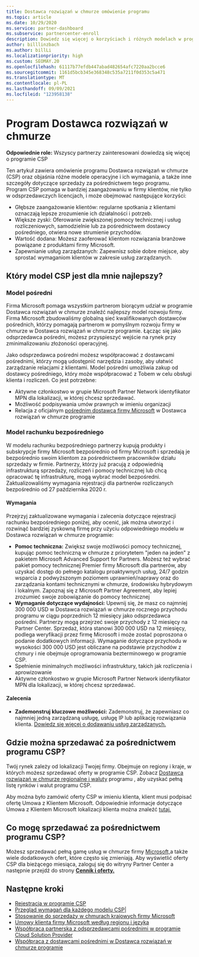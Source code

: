 ```yaml
---
title: Dostawca rozwiązań w chmurze omówienie programu
ms.topic: article
ms.date: 10/29/2020
ms.service: partner-dashboard
ms.subservice: partnercenter-enroll
description: Dowiedz się więcej o korzyściach i różnych modelach w programie Dostawca rozwiązań w chmurze (CSP), aby pomóc Twojej firmie w rozwoju dzięki nowym klientom i nowej wiedzy.
author: billlinzbach
ms.author: billLi
ms.localizationpriority: high
ms.custom: SEOMAY.20
ms.openlocfilehash: 61117b77efdb447abad482654afc7220aa2bcce6
ms.sourcegitcommit: 1161d5bcb345e368348c535a7211f0d353c5a471
ms.translationtype: MT
ms.contentlocale: pl-PL
ms.lasthandoff: 09/09/2021
ms.locfileid: "123958138"
---
```

# <a name="cloud-solution-provider-program"></a>Program Dostawca rozwiązań w chmurze 

**Odpowiednie role:** Wszyscy partnerzy zainteresowani dowiedzą się więcej o programie CSP

Ten artykuł zawiera omówienie programu Dostawca rozwiązań w chmurze (CSP) oraz objaśnia różne modele operacyjne i ich wymagania, a także inne szczegóły dotyczące sprzedaży za pośrednictwem tego programu.  Program CSP pomaga w bardziej zaangażowaniu w firmy klientów, nie tylko w odsprzedawczych licencjach, i może obejmować następujące korzyści: 

- Głębsze zaangażowanie klientów: regularne spotkania z klientami oznaczają lepsze zrozumienie ich działalności i potrzeb.
- Większe zyski: Oferowanie zwiększonej pomocy technicznej i usług rozliczeniowych, samodzielnie lub za pośrednictwem dostawcy pośredniego, otwiera nowe strumienie przychodów.  
- Wartość dodana: Możesz zaoferować klientom rozwiązania branżowe powiązane z produktami firmy Microsoft.
- Zapewnianie usług zarządzanych: Zapewnisz sobie dobre miejsce, aby sprostać wymaganiom klientów w zakresie usług zarządzanych. 

## <a name="which-csp-model-is-best-for-me"></a>Który model CSP jest dla mnie najlepszy?

### <a name="indirect-model"></a>Model pośredni

Firma Microsoft pomaga wszystkim partnerom biorącym udział w programie Dostawca rozwiązań w chmurze znaleźć najlepszy model rozwoju firmy. Firma Microsoft zbudowaliśmy globalną sieć kwalifikowanych dostawców pośrednich, którzy pomagają partnerom w pomyślnym rozwoju firmy w chmurze w Dostawca rozwiązań w chmurze programie. Łącząc się jako odsprzedawca pośredni, możesz przyspieszyć wejście na rynek przy zminimalizowaniu złożoności operacyjnej. 

Jako odsprzedawca pośredni możesz współpracować z dostawcami pośrednimi, którzy mogą udostępnić narzędzia i zasoby, aby ułatwić zarządzanie relacjami z klientami. Model pośredni umożliwia zakup od dostawcy pośredniego, który może współpracować z Tobem w celu obsługi klienta i rozliczeń.
Co jest potrzebne: 

- Aktywne członkostwo w grupie Microsoft Partner Network identyfikator MPN dla lokalizacji, w której chcesz sprzedawać.
- Możliwość podpisywania umów prawnych w imieniu organizacji
- Relacja z oficjalnym [pośrednim dostawcą firmy Microsoft](https://partnercenter.microsoft.com/partner/find-a-provider) w Dostawca rozwiązań w chmurze programie

### <a name="direct-bill-model"></a>Model rachunku bezpośredniego

W modelu rachunku bezpośredniego partnerzy kupują produkty i subskrypcje firmy Microsoft bezpośrednio od firmy Microsoft i sprzedają je bezpośrednio swoim klientom za pośrednictwem pracowników działu sprzedaży w firmie. Partnerzy, którzy już pracują z odpowiednią infrastrukturą sprzedaży, rozliczeń i pomocy technicznej lub chcą opracować tę infrastrukturę, mogą wybrać model bezpośredni. Zaktualizowaliśmy wymagania rejestracji dla partnerów rozliczanych bezpośrednio od 27 października 2020 r.

#### <a name="requirements"></a>Wymagania

Przejrzyj zaktualizowane wymagania i zalecenia dotyczące rejestracji rachunku bezpośredniego poniżej, aby ocenić, jak można utworzyć i rozwinąć bardziej zyskowną firmę przy użyciu odpowiedniego modelu w Dostawca rozwiązań w chmurze programie:  

- **Pomoc techniczna:** Zwiększ swoje możliwości pomocy technicznej, kupując pomoc techniczną w chmurze z priorytetem "jeden na jeden" z pakietem Microsoft Advanced Support for Partners. Możesz też wybrać pakiet pomocy technicznej Premier firmy Microsoft dla partnerów, aby uzyskać dostęp do pełnego katalogu proaktywnych usług, 24/7 godzin wsparcia z podwyższonym poziomem uprawnień/naprawy oraz do zarządzania kontami technicznymi w chmurze, środowisku hybrydowym i lokalnym. Zapoznaj się z Microsoft Partner Agreement, aby lepiej zrozumieć swoje zobowiązanie do pomocy technicznej
- **Wymaganie dotyczące wydajności:** Upewnij się, że masz co najmniej 300 000 USD w Dostawca rozwiązań w chmurze rocznego przychodu programu w ciągu poprzednich 12 miesięcy jako odsprzedawca pośredni. Partnerzy mogą przejrzeć swoje przychody z 12 miesięcy na Partner Center. Sprzedaż, która stanowi 300 000 USD na 12 miesięcy, podlega weryfikacji przez firmę Microsoft i może zostać poproszona o podanie dodatkowych informacji. Wymaganie dotyczące przychodu w wysokości 300 000 USD jest obliczane na podstawie przychodów z chmury i nie obejmuje oprogramowania bezterminowego w programie CSP.
- Spełnienie minimalnych możliwości infrastruktury, takich jak rozliczenia i aprowizowanie
- Aktywne członkostwo w grupie Microsoft Partner Network identyfikator MPN dla lokalizacji, w której chcesz sprzedawać.

#### <a name="recommendations"></a>Zalecenia

- **Zademonstruj kluczowe możliwości:** Zademonstruj, że zapewniasz co najmniej jedną zarządzaną usługę, usługę IP lub aplikację rozwiązania klienta. [Dowiedz się więcej o dodawaniu usług zarządzanych.](https://partner.microsoft.com/solutions/managed-services) 

## <a name="where-can-i-sell-through-the-csp-program"></a>Gdzie można sprzedawać za pośrednictwem programu CSP?

Twój rynek zależy od lokalizacji Twojej firmy. Obejmuje on regiony i kraje, w których możesz sprzedawać oferty w programie CSP. Zobacz [Dostawca rozwiązań w chmurze regionalne i waluty](regional-authorization-overview.md) programu , aby uzyskać pełną listę rynków i walut programu CSP.

Aby można było zamówić oferty CSP w imieniu klienta, klient musi podpisać ofertę Umowa z Klientem Microsoft. Odpowiednie informacje dotyczące Umowa z Klientem Microsoft lokalizacji klienta można znaleźć [tutaj.](agreements.md)  

## <a name="what-can-i-sell-through-the-csp-program"></a>Co mogę sprzedawać za pośrednictwem programu CSP?

Możesz sprzedawać pełną gamę usług w chmurze firmy [Microsoft,](https://partner.microsoft.com/cloud-solution-provider/products-and-services)a także wiele dodatkowych ofert, które często się zmieniają. Aby wyświetlić oferty CSP dla bieżącego miesiąca, zaloguj się do witryny Partner Center a następnie przejdź do strony [**Cennik i oferty.**](https://partnercenter.microsoft.com/pcv/sales)

## <a name="next-steps"></a>Następne kroki

- [Rejestracja w programie CSP](enrolling-in-the-csp-program.md)
- [Przegląd wymagań dla każdego modelu CSP](https://partnercenter.microsoft.com/partner/cloud-solution-provider)|
- [Stosowanie do sprzedaży w chmurach krajowych firmy Microsoft](csp-national-clouds-overview.md)
- [Umowy klienta firmy Microsoft według regionu i języka](agreements.md)
- [Współpraca partnerska z odsprzedawcami pośrednimi w programie Cloud Solution Provider](indirect-provider-tasks-in-partner-center.md)
- [Współpraca z dostawcami pośrednimi w Dostawca rozwiązań w chmurze programie](indirect-reseller-tasks-in-partner-center.md)
